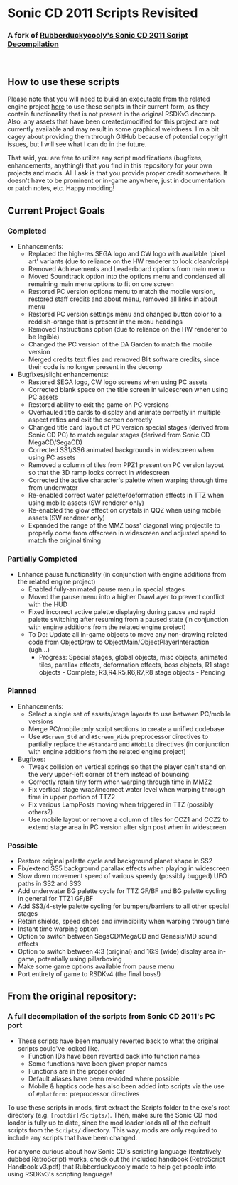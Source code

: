 # Sonic CD 2011 Scripts Revisited
### A fork of [Rubberduckycooly's Sonic CD 2011 Script Decompilation](https://github.com/Rubberduckycooly/Sonic-CD-2011-Script-Decompilation)
&nbsp;

## How to use these scripts
Please note that you will need to build an executable from the related engine project [here](https://github.com/asistacular/Sonic-CD-2011-Engine-Revisited) to use these scripts in their current form, as they contain functionality that is not present in the original RSDKv3 decomp. Also, any assets that have been created/modified for this project are not currently available and may result in some graphical weirdness. I'm a bit cagey about providing them through GitHub because of potential copyright issues, but I will see what I can do in the future.

That said, you are free to utilize any script modifications (bugfixes, enhancements, anything!) that you find in this repository for your own projects and mods. All I ask is that you provide proper credit somewhere.  It doesn't have to be prominent or in-game anywhere, just in documentation or patch notes, etc. Happy modding!

## Current Project Goals
### Completed
+ Enhancements:
  * Replaced the high-res SEGA logo and CW logo with available 'pixel art' variants (due to reliance on the HW renderer to look clean/crisp)
  * Removed Achievements and Leaderboard options from main menu
  * Moved Soundtrack option into the options menu and condensed all remaining main menu options to fit on one screen
  * Restored PC version options menu to match the mobile version, restored staff credits and about menu, removed all links in about menu
  * Restored PC version settings menu and changed button color to a reddish-orange that is present in the menu headings
  * Removed Instructions option (due to reliance on the HW renderer to be legible)
  * Changed the PC version of the DA Garden to match the mobile version
  * Merged credits text files and removed Blit software credits, since their code is no longer present in the decomp
+ Bugfixes/slight enhancements:
  * Restored SEGA logo, CW logo screens when using PC assets
  * Corrected blank space on the title screen in widescreen when using PC assets
  * Restored ability to exit the game on PC versions
  * Overhauled title cards to display and animate correctly in multiple aspect ratios and exit the screen correctly
  * Changed title card layout of PC version special stages (derived from Sonic CD PC) to match regular stages (derived from Sonic CD MegaCD/SegaCD)
  * Corrected SS1/SS6 animated backgrounds in widescreen when using PC assets
  * Removed a column of tiles from PPZ1 present on PC version layout so that the 3D ramp looks correct in widescreen
  * Corrected the active character's palette when warping through time from underwater
  * Re-enabled correct water palette/deformation effects in TTZ when using mobile assets (SW renderer only)
  * Re-enabled the glow effect on crystals in QQZ when using mobile assets (SW renderer only)
  * Expanded the range of the MMZ boss' diagonal wing projectile to properly come from offscreen in widescreen and adjusted speed to match the original timing
### Partially Completed
+ Enhance pause functionality (in conjunction with engine additions from the related engine project)
  * Enabled fully-animated pause menu in special stages
  * Moved the pause menu into a higher DrawLayer to prevent conflict with the HUD
  * Fixed incorrect active palette displaying during pause and rapid palette switching after resuming from a paused state (in conjunction with engine additions from the related engine project)
  * To Do: Update all in-game objects to move any non-drawing related code from ObjectDraw to ObjectMain/ObjectPlayerInteraction (ugh...)
    - Progress: Special stages, global objects, misc objects, animated tiles, parallax effects, deformation effects, boss objects, R1 stage objects - Complete; R3,R4,R5,R6,R7,R8 stage objects - Pending
### Planned
+ Enhancements:
  * Select a single set of assets/stage layouts to use between PC/mobile versions
  * Merge PC/mobile only script sections to create a unified codebase
  * Use `#Screen_Std` and `#Screen_Wide` preprocessor directives to partially replace the `#Standard` and `#Mobile` directives (in conjunction with engine additions from the related engine project)
+ Bugfixes:
  * Tweak collision on vertical springs so that the player can't stand on the very upper-left corner of them instead of bouncing
  * Correctly retain tiny form when warping through time in MMZ2
  * Fix vertical stage wrap/incorrect water level when warping through time in upper portion of TTZ2
  * Fix various LampPosts moving when triggered in TTZ (possibly others?)
  * Use mobile layout or remove a column of tiles for CCZ1 and CCZ2 to extend stage area in PC version after sign post when in widescreen
### Possible
+ Restore original palette cycle and background planet shape in SS2
+ Fix/extend SS5 background parallax effects when playing in widescreen
+ Slow down movement speed of various speedy (possibly bugged) UFO paths in SS2 and SS3
+ Add underwater BG palette cycle for TTZ GF/BF and BG palette cycling in general for TTZ1 GF/BF
+ Add SS3/4-style palette cycling for bumpers/barriers to all other special stages
+ Retain shields, speed shoes and invincibility when warping through time
+ Instant time warping option
+ Option to switch between SegaCD/MegaCD and Genesis/MD sound effects
+ Option to switch between 4:3 (original) and 16:9 (wide) display area in-game, potentially using pillarboxing
+ Make some game options available from pause menu
+ Port entirety of game to RSDKv4 (the final boss!)

## From the original repository:
### A full decompilation of the scripts from Sonic CD 2011's PC port 

+ These scripts have been manually reverted back to what the original scripts could've looked like.
  * Function IDs have been reverted back into function names
  * Some functions have been given proper names
  * Functions are in the proper order
  * Default aliases have been re-added where possible
  * Mobile & haptics code has also been added into scripts via the use of `#platform:` preprocessor directives

To use these scripts in mods, first extract the Scripts folder to the exe's root directory (e.g. `[rootdir]/Scripts/`). Then, make sure the Sonic CD mod loader is fully up to date, since the mod loader loads all of the default scripts from the `Scripts/` directory. This way, mods are only required to include any scripts that have been changed.

For anyone curious about how Sonic CD's scripting language (tentatively dubbed RetroScript) works, check out the included handbook (RetroScript Handbook v3.pdf) that Rubberduckycooly made to help get people into using RSDKv3's scripting language!
